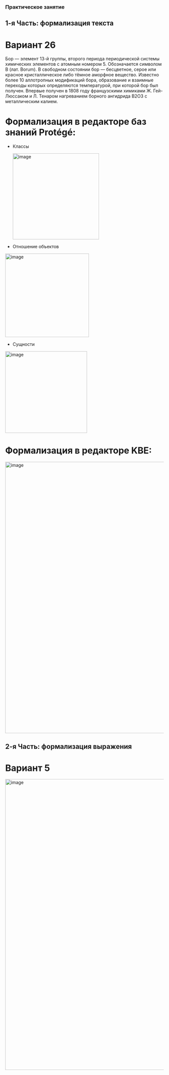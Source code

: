 ### Практическое занятие

## 1-я Часть: формализация текста
# Вариант 26

Бор — элемент 13-й группы, второго периода периодической системы химических элементов с
атомным номером 5. Обозначается символом B (лат. Borum). В свободном состоянии бор —
бесцветное, серое или красное кристаллическое либо тёмное аморфное вещество. Известно
более 10 аллотропных модификаций бора, образование и взаимные переходы которых
определяются температурой, при которой бор был получен. Впервые получен в 1808 году
французскими химиками Ж. Гей-Люссаком и Л. Тенаром нагреванием борного ангидрида B2O3
с металлическим калием.

# Формализация в редакторе баз знаний Protégé:

- Классы


  <img width="274" alt="image" src="https://github.com/iis-32170x/RPIIS/assets/146937124/26b96381-7f49-4d57-b8c3-879247985f2f">


- Отношение объектов
  

<img width="266" alt="image" src="https://github.com/iis-32170x/RPIIS/assets/146937124/f5373eaa-af6d-4bd5-92e7-311ec019ec25">


- Сущности
  

<img width="260" alt="image" src="https://github.com/iis-32170x/RPIIS/assets/146937124/df5913a4-ac22-4d3b-91d7-76df76e77d91">


# Формализация в редакторе KBE:

<img width="864" alt="image" src="https://github.com/iis-32170x/RPIIS/assets/146937124/cde8a5e8-cdf8-4913-8a06-363f7296ce02">


## 2-я Часть: формализация выражения
# Вариант 5

<img width="926" alt="image" src="https://github.com/iis-32170x/RPIIS/assets/146937124/322b8c9a-5067-4e1f-9c6e-18751bee9295">


